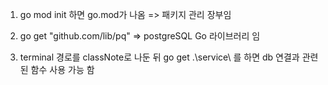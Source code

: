 1. go mod init 하면 go.mod가 나옴 => 패키지 관리 장부임
2. go get "github.com/lib/pq" => postgreSQL Go 라이브러리 임

3. terminal 경로를 classNote로 나둔 뒤 go get .\service\ 를 하면 db 연결과 관련된 함수 사용 가능 함